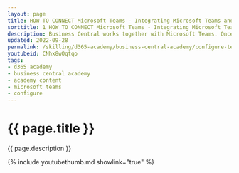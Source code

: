 ```yaml
---
layout: page
title: HOW TO CONNECT Microsoft Teams - Integrating Microsoft Teams and Business Central
sorttitle: 1 HOW TO CONNECT Microsoft Teams - Integrating Microsoft Teams and Business Central
description: Business Central works together with Microsoft Teams. Once the applications are connected, users can take advantage of the streamlined experiences regardless of the app they are using. This video guides pre-sales engineers on how to quickly connect the apps and begin demonstrating to prospects. 
updated: 2022-09-28
permalink: /skilling/d365-academy/business-central-academy/configure-teams
youtubeid: CNhx8wOqtqo
tags: 
- d365 academy
- business central academy
- academy content
- microsoft teams
- configure
---
```


# {{ page.title }}

{{ page.description }}

{% include youtubethumb.md showlink="true" %}